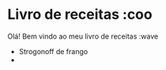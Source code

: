 # Livro de receitas :coo

Olá! Bem vindo ao meu livro de receitas :wave

 - Strogonoff de frango
 - 
